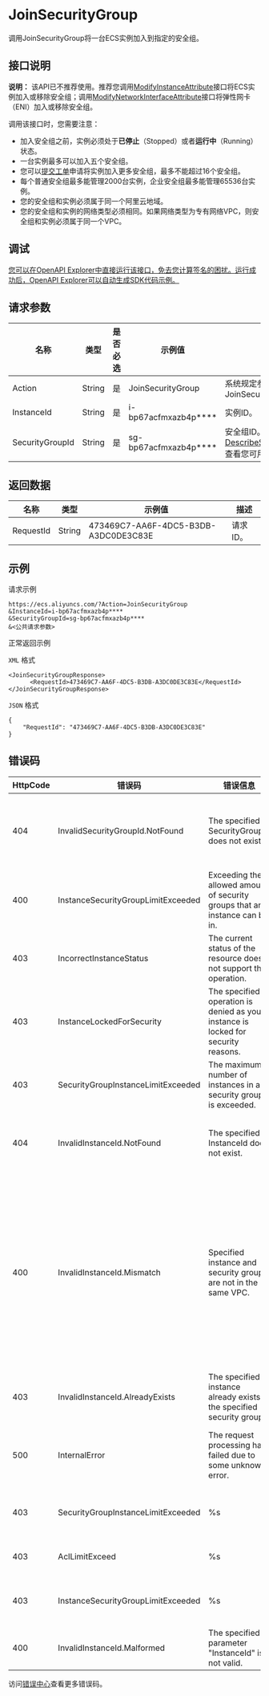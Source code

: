 # JoinSecurityGroup

调用JoinSecurityGroup将一台ECS实例加入到指定的安全组。

## 接口说明

**说明：** 该API已不推荐使用。推荐您调用[ModifyInstanceAttribute](~~25503~~)接口将ECS实例加入或移除安全组；调用[ModifyNetworkInterfaceAttribute](~~58513~~)接口将弹性网卡（ENI）加入或移除安全组。

调用该接口时，您需要注意：

-   加入安全组之前，实例必须处于**已停止**（Stopped）或者**运行中**（Running）状态。
-   一台实例最多可以加入五个安全组。
-   您可以[提交工单](https://selfservice.console.aliyun.com/ticket/createIndex.htm)申请将实例加入更多安全组，最多不能超过16个安全组。
-   每个普通安全组最多能管理2000台实例，企业安全组最多能管理65536台实例。
-   您的安全组和实例必须属于同一个阿里云地域。
-   您的安全组和实例的网络类型必须相同。如果网络类型为专有网络VPC，则安全组和实例必须属于同一个VPC。

## 调试

[您可以在OpenAPI Explorer中直接运行该接口，免去您计算签名的困扰。运行成功后，OpenAPI Explorer可以自动生成SDK代码示例。](https://api.aliyun.com/#product=Ecs&api=JoinSecurityGroup&type=RPC&version=2014-05-26)

## 请求参数

|名称|类型|是否必选|示例值|描述|
|--|--|----|---|--|
|Action|String|是|JoinSecurityGroup|系统规定参数。取值：JoinSecurityGroup |
|InstanceId|String|是|i-bp67acfmxazb4p\*\*\*\*|实例ID。 |
|SecurityGroupId|String|是|sg-bp67acfmxazb4p\*\*\*\*|安全组ID。您可以调用[DescribeSecurityGroups](~~25556~~)查看您可用的安全组。 |

## 返回数据

|名称|类型|示例值|描述|
|--|--|---|--|
|RequestId|String|473469C7-AA6F-4DC5-B3DB-A3DC0DE3C83E|请求ID。 |

## 示例

请求示例

```
https://ecs.aliyuncs.com/?Action=JoinSecurityGroup
&InstanceId=i-bp67acfmxazb4p****
&SecurityGroupId=sg-bp67acfmxazb4p****
&<公共请求参数>
```

正常返回示例

`XML` 格式

```
<JoinSecurityGroupResponse>
      <RequestId>473469C7-AA6F-4DC5-B3DB-A3DC0DE3C83E</RequestId>
</JoinSecurityGroupResponse>
```

`JSON` 格式

```
{
    "RequestId": "473469C7-AA6F-4DC5-B3DB-A3DC0DE3C83E"
}
```

## 错误码

|HttpCode|错误码|错误信息|描述|
|--------|---|----|--|
|404|InvalidSecurityGroupId.NotFound|The specified SecurityGroupId does not exist.|指定的安全组在该用户账号下不存在，请您检查安全组ID是否正确。|
|400|InstanceSecurityGroupLimitExceeded|Exceeding the allowed amount of security groups that an instance can be in.|加入安全组失败，该实例加入的安全组数量已达到上限。|
|403|IncorrectInstanceStatus|The current status of the resource does not support this operation.|该资源目前的状态不支持此操作。|
|403|InstanceLockedForSecurity|The specified operation is denied as your instance is locked for security reasons.|实例被安全锁定，指定的操作无法完成。|
|403|SecurityGroupInstanceLimitExceeded|The maximum number of instances in a security group is exceeded.|该安全组内已有的实例数量已达到最大限制。|
|404|InvalidInstanceId.NotFound|The specified InstanceId does not exist.|指定的实例不存在，请您检查实例ID是否正确。|
|400|InvalidInstanceId.Mismatch|Specified instance and security group are not in the same VPC.|指定的实例和安全组不属于同一个虚拟专有网络。（包含另外两种特殊情况：1.实例不属于VPC类型，安全组属于VPC类型；2.实例属于VPC类型，安全组不属于VPC类型。）|
|403|InvalidInstanceId.AlreadyExists|The specified instance already exists in the specified security group.|指定的实例已经在指定的安全组中。|
|500|InternalError|The request processing has failed due to some unknown error.|内部错误，请重试。如果多次尝试失败，请提交工单。|
|403|SecurityGroupInstanceLimitExceeded|%s|该安全组内已有的实例数量已达到最大限制。|
|403|AclLimitExceed|%s|AccessPoint已超出限额值。|
|403|InstanceSecurityGroupLimitExceeded|%s|实例绑定的安全组数量达到最大限制。|
|400|InvalidInstanceId.Malformed|The specified parameter "InstanceId" is not valid.|指定的参数InstanceId格式有误。|

访问[错误中心](https://error-center.aliyun.com/status/product/Ecs)查看更多错误码。

